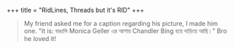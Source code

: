 +++
title = "RidLines, Threads but it's RID"
+++

>My friend asked me for a caption regarding his picture, I made him one. "It is: বাঙালি Monica Geller এর আশায় Chandler Bing হয়ে দাড়িয়ে আছি।" Bro he loved it!
